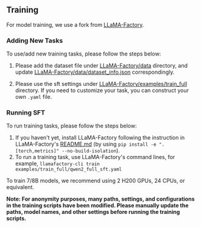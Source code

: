 ## Training
For model training, we use a fork from [LLaMA-Factory](https://github.com/hiyouga/LLaMA-Factory).

### Adding New Tasks
To use/add new training tasks, please follow the steps below:

1. Please add the dataset file under [LLaMA-Factory/data](./LLaMA-Factory/data) directory, and update [LLaMA-Factory/data/dataset_info.json](./LLaMA-Factory/data/dataset_info.json) correspondingly.

2. Please use the sft settings under [LLaMA-Factory/examples/train_full](./LLaMA-Factory/examples/train_full) directory. If you need to customize your task, you can construct your own `.yaml` file.

### Running SFT 
To run training tasks, please follow the steps below:
1. If you haven't yet, install LLaMA-Factory following the instruction in LLaMA-Factory's [README.md](./LLaMA-Factory/README.md) (by using `pip install -e ".[torch,metrics]" --no-build-isolation`). 
2. To run a training task, use LLaMA-Factory's command lines, for example, `llamafactory-cli train examples/train_full/qwen2_full_sft.yaml`

To train 7/8B models, we recommend using 2 H200 GPUs, 24 CPUs, or equivalent.

**Note: For anonymity purposes, many paths, settings, and configurations in the training scripts have been modified. Please manually update the paths, model names, and other settings before running the training scripts.**
